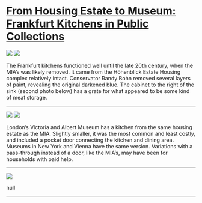 # [From Housing Estate to Museum: Frankfurt Kitchens in Public Collections](http://artsmia.github.io/griot/#/stories/2148)

![](http://cdn.dx.artsmia.org/thumbs/tn_141212_mia329_5043314.jpg)
![](http://cdn.dx.artsmia.org/thumbs/tn_141212_mia329_5043313.jpg)

The Frankfurt kitchens functioned well until the late 20th century, when the MIA’s was likely removed. It came from the Höhenblick Estate Housing complex relatively intact. Conservator Randy Bohn removed several layers of paint, revealing the original darkened blue. The cabinet to the right of the sink (second photo below) has a grate for what appeared to be some kind of meat storage.

---

![](http://cdn.dx.artsmia.org/thumbs/tn_2014_TDX_MIAArtStories_321.jpg)
![](http://cdn.dx.artsmia.org/thumbs/tn_2014_TDX_MIAArtStories_315.jpg)

London’s Victoria and Albert Museum has a kitchen from the same housing estate as the MIA. Slightly smaller, it was the most common and least costly, and included a pocket door connecting the kitchen and dining area. Museums in New York and Vienna have the same version. Variations with a pass-through instead of a door, like the MIA’s, may have been for households with paid help.

---

![](http://cdn.dx.artsmia.org/thumbs/tn_2014_TDX_MIAArtStories_315.jpg)

null

---
